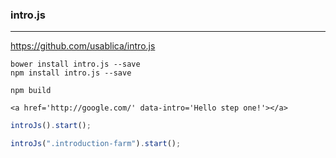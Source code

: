 ### intro.js
---
https://github.com/usablica/intro.js

```
bower install intro.js --save
npm install intro.js --save

npm build
```

```
<a href='http://google.com/' data-intro='Hello step one!'></a>
```

```js
introJs().start();

introJs(".introduction-farm").start();

```

